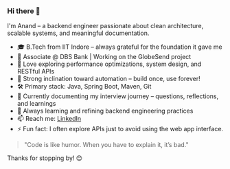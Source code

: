 ### Hi there 👋

I'm Anand – a backend engineer passionate about clean architecture, scalable systems, and meaningful documentation.

- 🎓 B.Tech from IIT Indore – always grateful for the foundation it gave me
- 💼 Associate @ DBS Bank | Working on the GlobeSend project
- 🧠 Love exploring performance optimizations, system design, and RESTful APIs
- 🤖 Strong inclination toward automation – build once, use forever!
- 🛠️ Primary stack: Java, Spring Boot, Maven, Git
- 📒 Currently documenting my interview journey – questions, reflections, and learnings
- 🌱 Always learning and refining backend engineering practices
- 📫 Reach me: [LinkedIn](https://www.linkedin.com/in/anand2000a)
- ⚡ Fun fact: I often explore APIs just to avoid using the web app interface.

> "Code is like humor. When you have to explain it, it’s bad."

Thanks for stopping by! 😊
